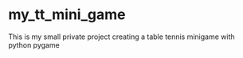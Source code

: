 # my_tt_mini_game
This is my small private project creating a table tennis minigame with python pygame
